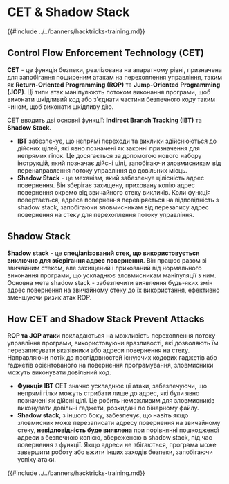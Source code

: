 # CET & Shadow Stack

{{#include ../../banners/hacktricks-training.md}}

## Control Flow Enforcement Technology (CET)

**CET** - це функція безпеки, реалізована на апаратному рівні, призначена для запобігання поширеним атакам на перехоплення управління, таким як **Return-Oriented Programming (ROP)** та **Jump-Oriented Programming (JOP)**. Ці типи атак маніпулюють потоком виконання програми, щоб виконати шкідливий код або з'єднати частини безпечного коду таким чином, щоб виконати шкідливу дію.

CET вводить дві основні функції: **Indirect Branch Tracking (IBT)** та **Shadow Stack**.

- **IBT** забезпечує, що непрямі переходи та виклики здійснюються до дійсних цілей, які явно позначені як законні призначення для непрямих гілок. Це досягається за допомогою нового набору інструкцій, який позначає дійсні цілі, запобігаючи зловмисникам від перенаправлення потоку управління до довільних місць.
- **Shadow Stack** - це механізм, який забезпечує цілісність адрес повернення. Він зберігає захищену, приховану копію адрес повернення окремо від звичайного стеку викликів. Коли функція повертається, адреса повернення перевіряється на відповідність з shadow stack, запобігаючи зловмисникам від перезапису адрес повернення на стеку для перехоплення потоку управління.

## Shadow Stack

**Shadow stack** - це **спеціалізований стек, що використовується виключно для зберігання адрес повернення**. Він працює разом зі звичайним стеком, але захищений і прихований від нормального виконання програми, що ускладнює зловмисникам маніпуляції з ним. Основна мета shadow stack - забезпечити виявлення будь-яких змін адрес повернення на звичайному стеку до їх використання, ефективно зменшуючи ризик атак ROP.

## How CET and Shadow Stack Prevent Attacks

**ROP та JOP атаки** покладаються на можливість перехоплення потоку управління програми, використовуючи вразливості, які дозволяють їм перезаписувати вказівники або адреси повернення на стеку. Направляючи потік до послідовностей існуючих кодових гаджетів або гаджетів орієнтованого на повернення програмування, зловмисники можуть виконувати довільний код.

- **Функція IBT** CET значно ускладнює ці атаки, забезпечуючи, що непрямі гілки можуть стрибати лише до адрес, які були явно позначені як дійсні цілі. Це робить неможливим для зловмисників виконувати довільні гаджети, розкидані по бінарному файлу.
- **Shadow stack**, з іншого боку, забезпечує, що навіть якщо зловмисник може перезаписати адресу повернення на звичайному стеку, **невідповідність буде виявлена** при порівнянні пошкодженої адреси з безпечною копією, збереженою в shadow stack, під час повернення з функції. Якщо адреси не збігаються, програма може завершити роботу або вжити інших заходів безпеки, запобігаючи успіху атаки.

{{#include ../../banners/hacktricks-training.md}}
